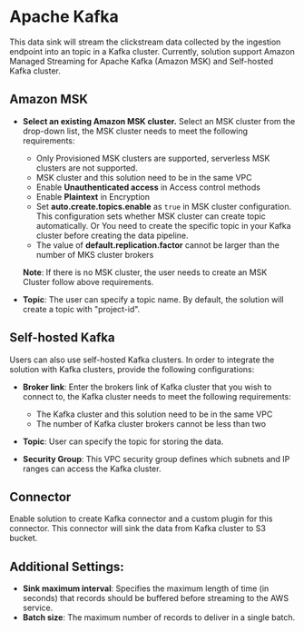 # Apache Kafka
This data sink will stream the clickstream data collected by the ingestion endpoint into an topic in a Kafka cluster.
Currently, solution support Amazon Managed Streaming for Apache Kafka (Amazon MSK) and Self-hosted Kafka cluster.

## Amazon MSK
* **Select an existing Amazon MSK cluster.** Select an MSK cluster from the drop-down list, the MSK cluster needs to meet the following requirements:
    * Only Provisioned MSK clusters are supported, serverless MSK clusters are not supported.
    * MSK cluster and this solution need to be in the same VPC
    * Enable **Unauthenticated access** in Access control methods
    * Enable **Plaintext** in Encryption
    * Set **auto.create.topics.enable** as `true` in MSK cluster configuration. This configuration sets whether MSK cluster can create topic automatically. Or You need to create the specific topic in your Kafka cluster before creating the data pipeline.
    * The value of **default.replication.factor** cannot be larger than the number of MKS cluster brokers
    
    **Note**: If there is no MSK cluster, the user needs to create an MSK Cluster follow above requirements.

* **Topic**: The user can specify a topic name. By default, the solution will create a topic with "project-id".

## Self-hosted Kafka
Users can also use self-hosted Kafka clusters. In order to integrate the solution with Kafka clusters, provide the following configurations:

* **Broker link**: Enter the brokers link of Kafka cluster that you wish to connect to, the Kafka cluster needs to meet the following requirements:
    * The Kafka cluster and this solution need to be in the same VPC
    * The number of Kafka cluster brokers cannot be less than two

* **Topic**: User can specify the topic for storing the data. 
* **Security Group**: This VPC security group defines which subnets and IP ranges can access the Kafka cluster.

## Connector
Enable solution to create Kafka connector and a custom plugin for this connector. This connector will sink the data from Kafka cluster to S3 bucket.

## Additional Settings:
* **Sink maximum interval**: Specifies the maximum length of time (in seconds) that records should be buffered before streaming to the AWS service.
* **Batch size**: The maximum number of records to deliver in a single batch.


